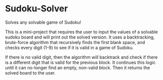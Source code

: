 # Sudoku-Solver
Solves any solvable game of Sudoku!

This is a mini-project that requires the user to input the values of a solvable sudoku board and will print out the solved version. It uses a backtracking, brute-force algorithm that recursively finds the first blank space, and checks every digit (1-9) to see if it is valid in a game of Sudoku. 

If there is no valid digit, then the algorithm will backtrack and check if there is a different digit that is valid for the previous block. It continues this logic until it can no-longer find an empty, non-valid block. Then it returns the solved board to the user.
